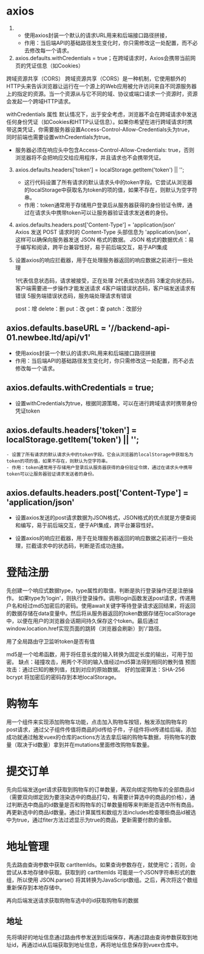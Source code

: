 # axios
 1. - 使用axios封装一个默认的请求URL用来和后端接口路径拼接，
    - 作用：当后端API的基础路径发生变化时，你只需修改这一处配置，而不必去修改每一个请求。
2. axios.defaults.withCredentials = true；在跨域请求时，Axios会携带当前网页的凭证信息（如Cookies）

跨域资源共享（CORS）
跨域资源共享（CORS）是一种机制，它使用额外的HTTP头来告诉浏览器让运行在一个源上的Web应用被允许访问来自不同源服务器上的指定的资源。当一个资源从与它不同的域、协议或端口请求一个资源时，资源会发起一个跨域HTTP请求。

withCredentials 属性
默认情况下，出于安全考虑，浏览器不会在跨域请求中发送任何身份凭证（如Cookies和HTTP认证信息）。如果你希望在进行跨域请求时携带这类凭证，你需要服务器设置Access-Control-Allow-Credentials头为true，同时前端也需要设置withCredentials为true。

- 服务器必须在响应头中包含Access-Control-Allow-Credentials: true，否则浏览器将不会把响应交给应用程序，并且请求也不会携带凭证。


3. axios.defaults.headers['token'] = localStorage.getItem('token') || '';

    - 这行代码设置了所有请求的默认请求头中的token字段。它尝试从浏览器的localStorage中获取名为token的项的值，如果不存在，则默认为空字符串。
    - 作用：token通常用于存储用户登录后从服务器获得的身份验证令牌，通过在请求头中携带token可以让服务器验证请求发送者的身份。

4. axios.defaults.headers.post['Content-Type'] = 'application/json'        
    Axios 发送 POST 请求时的 Content-Type 头部信息为 'application/json'，这样可以确保向服务器发送 JSON 格式的数据。
    JSON 格式的数据优点：易于编写和阅读，跨平台兼容性好，易于前后端交互，易于API集成

5. 设置axios的响应拦截器，用于在处理服务器返回的响应数据之前进行一些处理

    1代表信息状态码，请求被接受，正在处理
    2代表成功状态码
    3重定向状态码，客户端需要进一步操作才能发送请求
    4客户端错误状态码，客户端发送请求有错误
    5服务端错误状态码，服务端处理请求有错误

    post：增
    delete：删
    put：改
    get：查
    patch：改部分
## axios.defaults.baseURL = '//backend-api-01.newbee.ltd/api/v1'
- 使用axios封装一个默认的请求URL用来和后端接口路径拼接
- 作用：当后端API的基础路径发生变化时，你只需修改这一处配置，而不必去修改每一个请求。
## axios.defaults.withCredentials = true;
- 设置withCredentials为true，根据同源策略，可以在进行跨域请求时携带身份凭证token
## axios.defaults.headers['token'] = localStorage.getItem('token') || '';
    - 设置了所有请求的默认请求头中的token字段。它会从浏览器的localStorage中获取名为token的项的值，如果不存在，则默认为空字符串。
    - 作用：token通常用于存储用户登录后从服务器获得的身份验证令牌，通过在请求头中携带token可以让服务器验证请求发送者的身份。
## axios.defaults.headers.post['Content-Type'] = 'application/json'
- 设置axios发送的post请求数据为JSON格式，JSON格式的优点就是方便查阅和编写，易于前后端交互，便于API集成，跨平台兼容性好。

- 设置axios的响应拦截器，用于在处理服务器返回的响应数据之前进行一些处理，拦截请求中的状态码，判断是否成功连接。
# 登陆注册
先创建一个响应式数据type，type属性的取值，判断是执行登录操作还是注册操作。
如果type为'login'，则执行登录操作。调用login函数发送post请求，传递用户名和经过md5加密后的密码。使用await关键字等待登录请求返回结果，将返回的数据存储在data变量中。然后将从服务器返回的token数据存储在localStorage中，以便在用户的浏览器会话期间持久保存这个token。最后通过window.location.href实现页面的跳转（浏览器会刷新）到'/'路径。

用了全局路由守卫监听token是否有值

md5是一个哈希函数，用于将任意长度的输入转换为固定长度的输出，可用于加密。
缺点：碰撞攻击，用两个不同的输入值经过md5算法得到相同的散列值
     预图攻击：通过已知的散列值，找到对应的原始数据。
好的加密算法：SHA-256  bcrypt
将加密后的密码存到本地localStorage。
# 购物车
用一个组件来实现添加购物车功能，点击加入购物车按钮，触发添加购物车的post请求，通过父子组件传值将商品的id传给子件，子组件将id传递给后端，添加成功就通过触发vuex的仓库的actions方法去拿后端的购物车数据，将购物车的数量（取决于id数量）拿到并在mutations里面修改购物车数量。
# 提交订单
先向后端发送get请求获取到购物车的订单数量，再双向绑定购物车的全部商品id（需要双向绑定因为要渲染选中的商品打勾，有需要计算选中的商品的价格），通过判断选中商品的id数量是否和购物车的订单数量相等来判断是否选中所有商品，再更新选中的商品id数量。通过计算属性和数组方法includes检查哪些商品id被选中为true，通过fiter方法过滤显示为true的商品，更新需要付款的金额。
# 地址管理
先去路由查询参数中获取 cartItemIds。如果查询参数存在，就使用它；否则，会尝试从本地存储中获取。获取到的 cartItemIds 可能是一个JSON字符串形式的数组，所以使用 JSON.parse() 将其转换为JavaScript数组。之后，再次将这个数组重新保存到本地存储中。

再向后端发送请求获取购物车选中的id获取购物车的数据
## 地址
先将填好的地址信息通过路由传参发送到后端保存，再通过路由查询参数获取到地址id，再通过id从后端获取到地址信息，再将地址信息保存到vuex仓库中。
